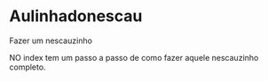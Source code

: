 # Aulinhadonescau
Fazer um nescauzinho

  NO index tem um passo a passo de como fazer aquele nescauzinho completo.
